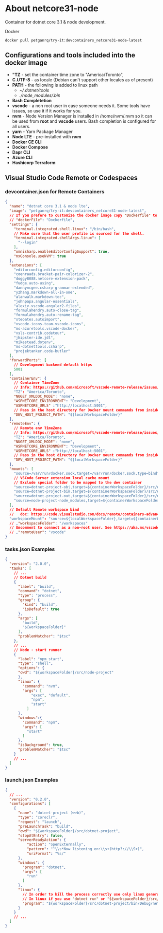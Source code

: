 # About netcore31-node

Container for dotnet core 3.1 & node development.

Docker

```
docker pull petganrq/try-it:devcontainers_netcore31-node-latest
```

## Configurations and tools included into the docker image

- **"TZ** - set the container time zone to "America/Toronto",
- **C.UTF-8** - as locale (Debian can't support other locales as of present)
- **PATH** - the following is added to linux path
  - *~/.dotnet/tools*
  - *./node_modules/.bin*
- **Bash Completetion**
- **vscode** - a non root user in case someone needs it. Some tools have issues, so use it if it works for you.
- **nvm** - Node Version Manager is installed in /home/nvm/.nvm so it can be used from **root** and **vscode** users. Bash completion is configured for all users.
- **yarn** - Yarn Package Manager
- **Node LTE** - pre-installed with **nvm**
- **Docker CE CLI**
- **Docker Compose**
- **Dapr CLI**
- **Azure CLI**
- **Hashicorp Terraform**

## Visual Studio Code Remote or Codespaces

### devcontainer.json for Remote Containers

```json
{
  "name": "dotnet core 3.1 & node lte",
  "image": "petganrq/try-it:devcontainers_netcore31-node-latest",
  // If you prefere to customize the docker image copy "Dockerfile" to the ".devcontainer" folder, uncomment "dockerFile" below and comment "image"
  // "dockerFile": "Dockerfile",
  "settings": {
    "terminal.integrated.shell.linux": "/bin/bash",
    // Make sure that the user profile is sourced for the shell.
    "terminal.integrated.shellArgs.linux": [
      "--login"
    ],
    "omnisharp.enableEditorConfigSupport": true,
    "nxConsole.useNVM": true
  },
  "extensions": [
    "editorconfig.editorconfig",
    "coenraads.bracket-pair-colorizer-2",
    "doggy8088.netcore-extension-pack",
    "fudge.auto-using",
    "dannymcgee.csharp-grammar-extended",
    "yzhang.markdown-all-in-one",
    "alanwalk.markdown-toc",
    "johnpapa.angular-essentials",
    "alexiv.vscode-angular2-files",
    "formulahendry.auto-close-tag",
    "formulahendry.auto-rename-tag",
    "steoates.autoimport",
    "vscode-icons-team.vscode-icons",
    "ms-azuretools.vscode-docker",
    "vsls-contrib.codetour",
    "jhipster-ide.jdl",
    "mikestead.dotenv",
    "ms-dotnettools.csharp",
    "projektanker.code-butler"
  ],
  "forwardPorts": [
    // Development backend default https
    5001
  ],
  "containerEnv": {
    // Container TimeZone
    // Info: https://github.com/microsoft/vscode-remote-release/issues/4271
    "TZ": "America/Toronto",
    "NUGET_XMLDOC_MODE": "none",
    "ASPNETCORE_ENVIRONMENT": "Development",
    "ASPNETCORE_URLS" :"http://localhost:5001",
    // Pass in the host directory for Docker mount commands from inside the container
    "DEV_HOST_PROJECT_PATH": "${localWorkspaceFolder}"
  },
  "remoteEnv": {
    // Remote env TimeZone
    // Info: https://github.com/microsoft/vscode-remote-release/issues/4271
    "TZ": "America/Toronto",
    "NUGET_XMLDOC_MODE": "none",
    "ASPNETCORE_ENVIRONMENT": "Development",
    "ASPNETCORE_URLS" :"http://localhost:5001",
    // Pass in the host directory for Docker mount commands from inside the container
    "DEV_HOST_PROJECT_PATH": "${localWorkspaceFolder}"
  },
  "mounts": [
    "source=/var/run/docker.sock,target=/var/run/docker.sock,type=bind",
    // VSCode Server extension local cache mount
    // Exclude special folder to be mapped to the dev container
    "source=dotnet-project-obj,target=${containerWorkspaceFolder}/src/dotnet-project/obj/,type=volume",
    "source=dotnet-project-bin,target=${containerWorkspaceFolder}/src/dotnet-project/bin/,type=volume",
    "source=dotnet-project-out,target=${containerWorkspaceFolder}/src/dotnet-project/out/,type=volume",
    "source=node-project-node_modules,target=${containerWorkspaceFolder}/src/node-project/node_modules/,type=volume"
  ],
  // Default Remote workspace bind
  //   doc: https://code.visualstudio.com/docs/remote/containers-advanced#_changing-the-default-source-code-mount
  "workspaceMount": "source=${localWorkspaceFolder},target=${containerWorkspaceFolder},type=bind,consistency=cached"
  // ,"workspaceFolder": "/workspaces"
  // Uncomment to connect as a non-root user. See https://aka.ms/vscode-remote/containers/non-root.
  // ,"remoteUser": "vscode"
}

```

### tasks.json Examples

```json
{
  "version": "2.0.0",
  "tasks": [
    // ...
    // Dotnet build
    {
      "label": "build",
      "command": "dotnet",
      "type": "process",
      "group": {
        "kind": "build",
        "isDefault": true
      },
      "args": [
        "build",
        "${workspaceFolder}"
      ],
      "problemMatcher": "$tsc"
    },
    // ...
    // Node - start runner
    {
      "label": "npm start",
      "type": "shell",
      "options": {
      "cwd": "${workspaceFolder}/src/node-project"
      },
      "linux": {
        "command": "nvm",
        "args": [
            "exec", "default",
            "npm",
            "start"
          ]
      },
      "windows":{
        "command": "npm",
        "args": [
          "start"
        ]
      },
      "isBackground": true,
      "problemMatcher": "$tsc"
    }
    // ...
  ]
}
```

### launch.json Examples

```json
{
  // ...
  "version": "0.2.0",
  "configurations": [
    {
      "name": "dotnet-project (web)",
      "type": "coreclr",
      "request": "launch",
      "preLaunchTask": "build",
      "cwd": "${workspaceFolder}/src/dotnet-project",
      "stopAtEntry": false,
      "serverReadyAction": {
          "action": "openExternally",
          "pattern": "^\\s*Now listening on:\\s+(http?://\\S+)",
          "uriFormat": "%s/"
      },
      "windows": {
        "program": "dotnet",
        "args": [
          "run"
        ]
      },
      "linux": {
        // In order to kill the process correctly use only linux generated executable.
        // In linux if you use "dotnet run" or "${workspaceFolder}/src/dotnet-project/bin/Debug/netcoreapp3.1/dotnet-project.dll" the main process won't be killed when you stop the debugging.
        "program": "${workspaceFolder}/src/dotnet-project/bin/Debug/netcoreapp3.1/dotnet-project"
      }
    }
    // ...
  ]
}
```
